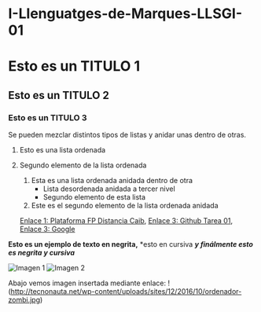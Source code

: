 # I-Llenguatges-de-Marques-LLSGI-01
Esto es un TITULO 1
=============
Esto es un TITULO 2
-------------
### Esto es un TITULO 3


Se pueden mezclar distintos tipos de listas y anidar unas dentro de otras.

1. Esto es una lista ordenada
2. Segundo elemento de la lista ordenada
    1. Esta es una lista ordenada anidada dentro de otra
        * Lista desordenada anidada a tercer nivel
        * Segundo elemento de esta lista
    2. Este es el segundo elemento de la lista ordenada anidada
    
    
    [Enlace 1: Plataforma FP Distancia Caib][1], [Enlace 3: Github Tarea 01][2], [Enlace 3: Google][3]

 [1]: http://fpadistancia.caib.es/
 [2]: https://github.com/torres222
 [3]: https://www.google.es/
 
 
 **Esto es un ejemplo de texto en negrita,**
 *esto en cursiva
 ***y finálmente esto es negrita y cursiva***
 
 
 ![Imagen 1][1]  ![Imagen 2][2]

 [1]: https://www.a-alvarez.com/productsimages/ordenador-cressi-newton-negro-b115743.jpg/450/fill/ffffff'
 [2]: pictures/scaphandre.png "scaphandre"
 
 Abajo vemos imagen insertada mediante enlace:
 !(http://tecnonauta.net/wp-content/uploads/sites/12/2016/10/ordenador-zombi.jpg)

